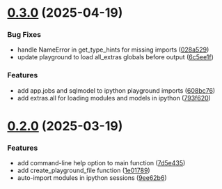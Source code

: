 # [0.3.0](https://github.com/iloveitaly/ipython-playground/compare/v0.2.0...v0.3.0) (2025-04-19)


### Bug Fixes

* handle NameError in get_type_hints for missing imports ([028a529](https://github.com/iloveitaly/ipython-playground/commit/028a529cdcb16825bbcbdbc7cd5b386d4b35a169))
* update playground to load all_extras globals before output ([6c5ee1f](https://github.com/iloveitaly/ipython-playground/commit/6c5ee1f8b5cfc27de1700bf6d8bafe488e9c256f))


### Features

* add app.jobs and sqlmodel to ipython playground imports ([608bc76](https://github.com/iloveitaly/ipython-playground/commit/608bc76220b844e28604a6b1c1755c00d883b8e0))
* add extras.all for loading modules and models in ipython ([793f620](https://github.com/iloveitaly/ipython-playground/commit/793f620396e234ddfa25ba4aa5268238d31b5f2f))



# [0.2.0](https://github.com/iloveitaly/ipython-playground/compare/9ee62b645e51b1d6aa25649db8b69fbeabaa6ab7...v0.2.0) (2025-03-19)


### Features

* add command-line help option to main function ([7d5e435](https://github.com/iloveitaly/ipython-playground/commit/7d5e435cc911a741451b89ce113346ef092f0609))
* add create_playground_file function ([1e01789](https://github.com/iloveitaly/ipython-playground/commit/1e017895582310d1cbb8d77a42721faa47286636))
* auto-import modules in ipython sessions ([9ee62b6](https://github.com/iloveitaly/ipython-playground/commit/9ee62b645e51b1d6aa25649db8b69fbeabaa6ab7))



